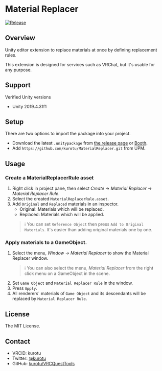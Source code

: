 # Material Replacer

<a href="https://github.com/kurotu/MaterialReplacer/releases/latest">
  <img alt="Release" src="https://img.shields.io/github/v/release/kurotu/MaterialReplacer">
</a>

## Overview

Unity editor extension to replace materials at once by defining replacement rules.

This extension is designed for services such as VRChat, but it's usable for any purpose.

## Support

Verified Unity versions
- Unity 2019.4.31f1

## Setup

There are two options to import the package into your project.

- Download the latest `.unitypackage` from [the release page](https://github.com/kurotu/MaterialReplacer/releases/latest) or [Booth]().
- Add `https://github.com/kurotu/MaterialReplacer.git` from UPM.

## Usage

### Create a MaterialReplacerRule asset

1. Right click in project pane, then select *Create* -> *Material Replacer* -> *Material Replacer Rule*.
2. Select the created `MaterialReplacerRule.asset`.
3. Add `Original` and `Replaced` materials in an inspector.
    - Original: Materials which will be replaced.
    - Replaced: Materials which will be applied.
    > ℹ️ You can set `Reference Object` then press `Add to Original Materials`. It's easier than adding original materials one by one.

### Apply materials to a GameObject.

1. Select the menu, *Window* -> *Material Replacer* to show the Material Replacer window.
   > ℹ️ You can also select the menu, *Material Replacer* from the right click menu on a GameObject in the scene.
2. Set `Game Object` and `Material Replacer Rule` in the window.
3. Press `Apply`.
4. All renderers' materials of `Game Object` and its descendants will be replaced by `Material Replacer Rule`.

## License

The MIT License.

## Contact

- VRCID: kurotu
- Twitter: [@kurotu](https://twitter.com/kurotu)
- GitHub: [kurotu/VRCQuestTools](https://github.com/kurotu/VRCQuestTools)
